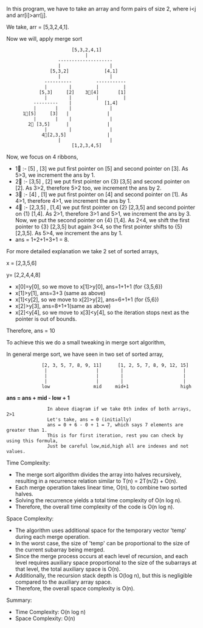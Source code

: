In this program, we have to take an array and form pairs of size 2, where i<j and arr[i]>arr[j].

We take, arr = [5,3,2,4,1].

Now we will, apply merge sort

                            [5,3,2,4,1]
                                 |
                       --------------------
                       |                  |
                    [5,3,2]             [4,1]
                       |                  |
                  ----------         -----------
                  |        |         |         |
                [5,3]     [2]    3🎀[4]       [1]
                  |        |         |         |
              ---------    |            [1,4]   
              |       |    |              |
          1🎀[5]     [3]   |              |
              |       |    |              |
            2🎀 [3,5]      |              | 
                  |        |              |
                 4🎀[2,3,5]               |
                       |                  |
                            [1,2,3,4,5]

Now, we focus on 4 ribbons,
* 1🎀 :- [5] , [3] we put first pointer on [5] and second pointer on [3].
          As 5>3, we increment the ans by 1.
* 2🎀 :- [3,5] , [2] we put first pointer on {3} [3,5] and second pointer on [2].
          As 3>2, therefore 5>2 too, we increment the ans by 2.
* 3🎀 :- [4] , [1] we put first pointer on [4] and second pointer on [1].
          As 4>1, therefore 4>1, we increment the ans by 1.
* 4🎀 :- [2,3,5] , [1,4] we put first pointer on {2} [2,3,5] and second pointer on {1} [1,4].
          As 2>1, therefore 3>1 and 5>1, we increment the ans by 3.
          Now, we put the second pointer on {4} [1,4]. As 2<4, we shift the first pointer to {3} [2,3,5]
          but again 3<4, so the first pointer shifts to {5} [2,3,5]. As 5>4, we increment the ans by 1.
* ans = 1+2+1+3+1 = 8.

For more detailed explanation we take 2 set of sorted arrays,

x = [2,3,5,6]

y= [2,2,4,4,8]
* x[0]=y[0], so we move to x[1]>y[0], ans=1+1+1 (for {3,5,6})
* x[1]>y[1], ans=3+3 (same as above)
* x[1]<y[2], so we move to x[2]>y[2], ans=6+1+1 (for {5,6})
* x[2]>y[3], ans=8+1+1(same as above)
* x[2]<y[4], so we move to x[3]<y[4], so the iteration stops next as the pointer is out of bounds.

Therefore, ans = 10

To achieve this we do a small tweaking in merge sort algorithm,

In general merge sort, we have seen in two set of sorted array,

                 [2, 3, 5, 7, 8, 9, 11]      [1, 2, 5, 7, 8, 9, 12, 15]
                  |                  |        |                      |
                  |                  |        |                      |
                  |                  |        |                      |
                 low                mid     mid+1                   high
                               
__ans = ans + mid - low + 1__
                    
                   In above diagram if we take 0th index of both arrays, 2>1
                   Let's take, ans = 0 (initially)
                   ans = 0 + 6 - 0 + 1 = 7, which says 7 elements are greater than 1.
                   This is for first iteration, rest you can check by using this formula, 
                   Just be careful low,mid,high all are indexes and not values.

Time Complexity:
- The merge sort algorithm divides the array into halves recursively, resulting in a 
  recurrence relation similar to T(n) = 2T(n/2) + O(n).
- Each merge operation takes linear time, O(n), to combine two sorted halves.
- Solving the recurrence yields a total time complexity of O(n log n).
- Therefore, the overall time complexity of the code is O(n log n).

Space Complexity:
- The algorithm uses additional space for the temporary vector 'temp' during each merge operation.
- In the worst case, the size of 'temp' can be proportional to the size of the current subarray being merged.
- Since the merge process occurs at each level of recursion, and each level requires auxiliary space proportional to
  the size of the subarrays at that level, the total auxiliary space is O(n).
- Additionally, the recursion stack depth is O(log n), but this is negligible compared to the auxiliary array space.
- Therefore, the overall space complexity is O(n).

Summary:
- Time Complexity: O(n log n)
- Space Complexity: O(n)